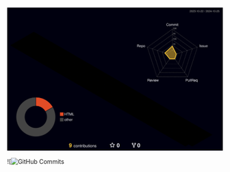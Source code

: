 ![Status](./profile-3d-contrib/profile-night-rainbow.svg)


![![GitHub Commits](https://raw.githubusercontent.com/jeffolivera/jeffoliveras-profile/master/profile-summary-card-output/darcula/4-productive-time.svg)
